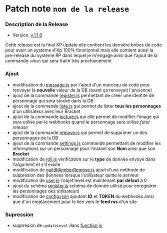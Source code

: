 # Patch note `nom de la release`

### Description de la Release

- Version: [v.1.1.0](https://github.com/Merytek/Asteria_bot/releases/tag/v.1.1.0)

Cette release est la final XP update elle contient les dernière bribes de code pour avoir un système d'Xp 100% fonctionnel mais elle contient aussi la pre-release du système RP dans lequel je m'engage ainsi que l'ajout de la commande `unban` qui sera traité très prochainement

### Ajout

- modification du [message.js](https://github.com/Merytek/Asteria_bot/blob/main/event/client/message.js) par l'ajout d'un morceau de code pour renvoyer la **nouvelle** valeur de la DB (avant ça renvoyait l'ancienne)
- ajout de la commande [register.js](https://github.com/Merytek/Asteria_bot/blob/main/command/rp/register.js) permettant de créer une identité de personnage qui sera stocké dans la DB
- ajout de la commande [liste.js](https://github.com/Merytek/Asteria_bot/blob/main/command/rp/liste.js) qui permet de lister **tous les personnages** d'un utilisateur avec leur Bracket
- ajout de la commande [picture.js](https://github.com/Merytek/Asteria_bot/blob/main/command/rp/picture.js) qui elle permet de modifier l'image qui sera utilisé par le webhooks quand le personnage sera utilisé *futur release*
- ajout de la commande [remove.js](https://github.com/Merytek/Asteria_bot/blob/main/command/rp/remove.js) qui permet de supprimer un des personnages de la DB
- ajout de la commande [settings.js](https://github.com/Merytek/Asteria_bot/blob/main/command/rp/settings.js) commande permettant de modifier les informations sur un personnage pour l'instant son **Nom** ainsi que son **Bracket**
- modification de [roll.js](https://github.com/Merytek/Asteria_bot/blob/main/command/rp/roll.js) vérification sur le **type** de donnée envoyé dans l'argument et s'il existe 
- modification de [guildMemberRemove.js](https://github.com/Merytek/Asteria_bot/blob/main/event/member/guildMemberRemove.js) ajout d'une méthode de suppresion des données lorsque l'utilisateur quitte le serveur
- modification de [user.js](https://github.com/Merytek/Asteria_bot/blob/main/models/user.js) l'objet level est maintenant **par défaut** à 0
- ajout du schéma [register.js](https://github.com/Merytek/Asteria_bot/blob/main/models/register.js) schéma de donnée utilisé pour enregistrer les personnages des utilisateurs
- modification de [config.json](https://github.com/Merytek/Asteria_bot/blob/main/config.json) ajoutant **ID** et **TOKEN** du webhooks ainsi que d'un emplacement pour le lien vers le **feed rss** d'un site 

### Supression

- suppresion de `updateLevel` dans [function.js](https://github.com/Merytek/Asteria_bot/blob/main/function.js)